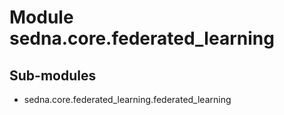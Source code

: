 Module sedna.core.federated_learning
====================================

Sub-modules
-----------
* sedna.core.federated_learning.federated_learning
